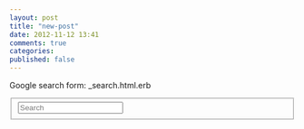 ```yaml
---
layout: post
title: "new-post"
date: 2012-11-12 13:41
comments: true
categories: 
published: false 
---
```


Google search form:
_search.html.erb

<html>
  <form action="http://google.com/search" method="get">
    <fieldset role="search">
      <input type="hidden" name="q" value="site:gitbo.heroku.com/" />
      <input class="search" type="text" name="q" results="0" placeholder="Search"/>
    </fieldset>
  </form>
</html>
